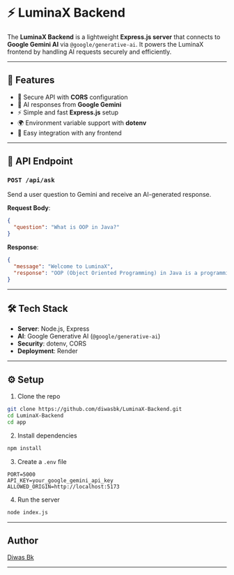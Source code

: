 # ⚡ LuminaX Backend

The **LuminaX Backend** is a lightweight **Express.js server** that connects to **Google Gemini AI** via `@google/generative-ai`.
It powers the LuminaX frontend by handling AI requests securely and efficiently.

---

## 🚀 Features

* 🔐 Secure API with **CORS** configuration
* 🤖 AI responses from **Google Gemini**
* ⚡ Simple and fast **Express.js** setup
* 🌍 Environment variable support with **dotenv**
* 🔄 Easy integration with any frontend

---

## 📡 API Endpoint

### `POST /api/ask`

Send a user question to Gemini and receive an AI-generated response.

**Request Body**:

```json
{
  "question": "What is OOP in Java?"
}
```

**Response**:

```json
{
  "message": "Welcome to LuminaX",
  "response": "OOP (Object Oriented Programming) in Java is a programming paradigm that..."
}
```

---

## 🛠️ Tech Stack

* **Server**: Node.js, Express
* **AI**: Google Generative AI (`@google/generative-ai`)
* **Security**: dotenv, CORS
* **Deployment**: Render

---

## ⚙️ Setup

1. Clone the repo

```bash
git clone https://github.com/diwasbk/LuminaX-Backend.git
cd LuminaX-Backend
cd app
```

2. Install dependencies

```bash
npm install
```

3. Create a `.env` file

```env
PORT=5000
API_KEY=your_google_gemini_api_key
ALLOWED_ORIGIN=http://localhost:5173
```

4. Run the server

```bash
node index.js
```

---

## Author

[Diwas Bk](https://github.com/diwasbk)

---
